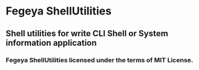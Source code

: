 # Fegeya ShellUtilities
## Shell utilities for write CLI Shell or System information application

### Fegeya ShellUtilities licensed under the terms of MIT License.
